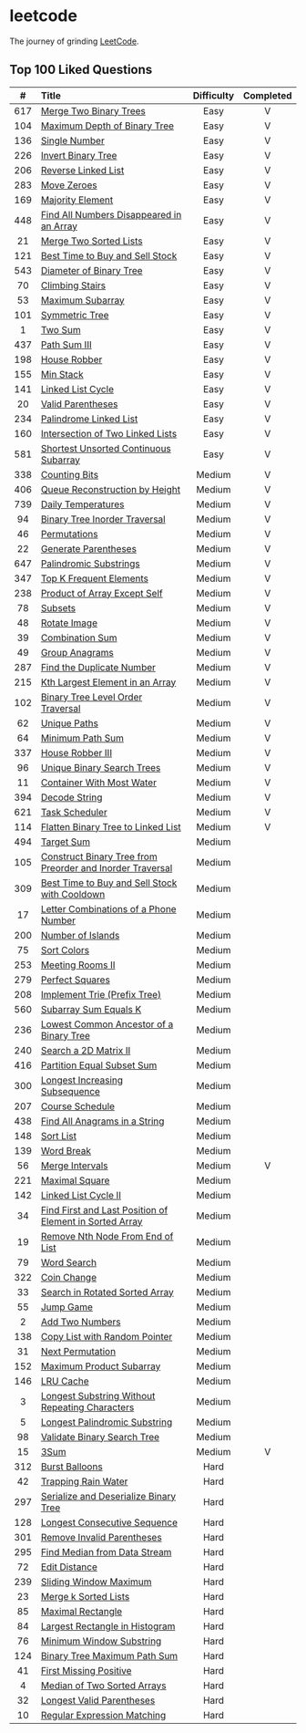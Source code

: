# leetcode
The journey of grinding [LeetCode](https://leetcode.com/).

## Top 100 Liked Questions

| # | Title | Difficulty | Completed |
|:----:|:----|:-----:|:-----:|
| 617 | [Merge Two Binary Trees](https://leetcode.com/problems/merge-two-binary-trees) | Easy | V |
| 104 | [Maximum Depth of Binary Tree](https://leetcode.com/problems/maximum-depth-of-binary-tree) | Easy | V |
| 136 | [Single Number](https://leetcode.com/problems/single-number) | Easy | V |
| 226 | [Invert Binary Tree](https://leetcode.com/problems/invert-binary-tree) | Easy | V |
| 206 | [Reverse Linked List](https://leetcode.com/problems/reverse-linked-list) | Easy | V |
| 283 | [Move Zeroes](https://leetcode.com/problems/move-zeroes) | Easy | V |
| 169 | [Majority Element](https://leetcode.com/problems/majority-element) | Easy | V |
| 448 | [Find All Numbers Disappeared in an Array](https://leetcode.com/problems/find-all-numbers-disappeared-in-an-array) | Easy | V |
| 21 | [Merge Two Sorted Lists](https://leetcode.com/problems/merge-two-sorted-lists) | Easy | V |
| 121 | [Best Time to Buy and Sell Stock](https://leetcode.com/problems/best-time-to-buy-and-sell-stock) | Easy | V |
| 543 | [Diameter of Binary Tree](https://leetcode.com/problems/diameter-of-binary-tree) | Easy | V |
| 70 | [Climbing Stairs](https://leetcode.com/problems/climbing-stairs) | Easy | V |
| 53 | [Maximum Subarray](https://leetcode.com/problems/maximum-subarray) | Easy | V |
| 101 | [Symmetric Tree](https://leetcode.com/problems/symmetric-tree) | Easy | V |
| 1 | [Two Sum](https://leetcode.com/problems/two-sum) | Easy | V |
| 437 | [Path Sum III](https://leetcode.com/problems/path-sum-iii) | Easy | V |
| 198 | [House Robber](https://leetcode.com/problems/house-robber) | Easy | V |
| 155 | [Min Stack](https://leetcode.com/problems/min-stack) | Easy | V |
| 141 | [Linked List Cycle](https://leetcode.com/problems/linked-list-cycle) | Easy | V |
| 20 | [Valid Parentheses](https://leetcode.com/problems/valid-parentheses) | Easy | V |
| 234 | [Palindrome Linked List](https://leetcode.com/problems/palindrome-linked-list) | Easy | V |
| 160 | [Intersection of Two Linked Lists](https://leetcode.com/problems/intersection-of-two-linked-lists) | Easy | V |
| 581 | [Shortest Unsorted Continuous Subarray](https://leetcode.com/problems/shortest-unsorted-continuous-subarray) | Easy | V |
| 338 | [Counting Bits](https://leetcode.com/problems/counting-bits) | Medium | V |
| 406 | [Queue Reconstruction by Height](https://leetcode.com/problems/queue-reconstruction-by-height) | Medium | V |
| 739 | [Daily Temperatures](https://leetcode.com/problems/daily-temperatures) | Medium | V |
| 94 | [Binary Tree Inorder Traversal](https://leetcode.com/problems/binary-tree-inorder-traversal) | Medium | V |
| 46 | [Permutations](https://leetcode.com/problems/permutations) | Medium | V |
| 22 | [Generate Parentheses](https://leetcode.com/problems/generate-parentheses) | Medium | V |
| 647 | [Palindromic Substrings](https://leetcode.com/problems/palindromic-substrings) | Medium | V |
| 347 | [Top K Frequent Elements](https://leetcode.com/problems/top-k-frequent-elements) | Medium | V |
| 238 | [Product of Array Except Self](https://leetcode.com/problems/product-of-array-except-self) | Medium | V |
| 78 | [Subsets](https://leetcode.com/problems/subsets) | Medium | V |
| 48 | [Rotate Image](https://leetcode.com/problems/rotate-image) | Medium | V |
| 39 | [Combination Sum](https://leetcode.com/problems/combination-sum) | Medium | V |
| 49 | [Group Anagrams](https://leetcode.com/problems/group-anagrams) | Medium | V |
| 287 | [Find the Duplicate Number](https://leetcode.com/problems/find-the-duplicate-number) | Medium | V |
| 215 | [Kth Largest Element in an Array](https://leetcode.com/problems/kth-largest-element-in-an-array) | Medium | V |
| 102 | [Binary Tree Level Order Traversal](https://leetcode.com/problems/binary-tree-level-order-traversal) | Medium | V |
| 62 | [Unique Paths](https://leetcode.com/problems/unique-paths) | Medium | V |
| 64 | [Minimum Path Sum](https://leetcode.com/problems/minimum-path-sum) | Medium | V |
| 337 | [House Robber III](https://leetcode.com/problems/house-robber-iii) | Medium | V |
| 96 | [Unique Binary Search Trees](https://leetcode.com/problems/unique-binary-search-trees) | Medium | V |
| 11 | [Container With Most Water](https://leetcode.com/problems/container-with-most-water) | Medium | V |
| 394 | [Decode String](https://leetcode.com/problems/decode-string) | Medium | V |
| 621 | [Task Scheduler](https://leetcode.com/problems/task-scheduler) | Medium | V |
| 114 | [Flatten Binary Tree to Linked List](https://leetcode.com/problems/flatten-binary-tree-to-linked-list) | Medium | V |
| 494 | [Target Sum](https://leetcode.com/problems/target-sum) | Medium |  |
| 105 | [Construct Binary Tree from Preorder and Inorder Traversal](https://leetcode.com/problems/construct-binary-tree-from-preorder-and-inorder-traversal) | Medium |  |
| 309 | [Best Time to Buy and Sell Stock with Cooldown](https://leetcode.com/problems/best-time-to-buy-and-sell-stock-with-cooldown) | Medium |  |
| 17 | [Letter Combinations of a Phone Number](https://leetcode.com/problems/letter-combinations-of-a-phone-number) | Medium |  |
| 200 | [Number of Islands](https://leetcode.com/problems/number-of-islands) | Medium |  |
| 75 | [Sort Colors](https://leetcode.com/problems/sort-colors) | Medium |  |
| 253 | [Meeting Rooms II](https://leetcode.com/problems/meeting-rooms-ii) | Medium |  |
| 279 | [Perfect Squares](https://leetcode.com/problems/perfect-squares) | Medium |  |
| 208 | [Implement Trie (Prefix Tree)](https://leetcode.com/problems/implement-trie-prefix-tree) | Medium |  |
| 560 | [Subarray Sum Equals K](https://leetcode.com/problems/subarray-sum-equals-k) | Medium |  |
| 236 | [Lowest Common Ancestor of a Binary Tree](https://leetcode.com/problems/lowest-common-ancestor-of-a-binary-tree) | Medium |  |
| 240 | [Search a 2D Matrix II](https://leetcode.com/problems/search-a-2d-matrix-ii) | Medium |  |
| 416 | [Partition Equal Subset Sum](https://leetcode.com/problems/partition-equal-subset-sum) | Medium |  |
| 300 | [Longest Increasing Subsequence](https://leetcode.com/problems/longest-increasing-subsequence) | Medium |  |
| 207 | [Course Schedule](https://leetcode.com/problems/course-schedule) | Medium |  |
| 438 | [Find All Anagrams in a String](https://leetcode.com/problems/find-all-anagrams-in-a-string) | Medium |  |
| 148 | [Sort List](https://leetcode.com/problems/sort-list) | Medium |  |
| 139 | [Word Break](https://leetcode.com/problems/word-break) | Medium |  |
| 56 | [Merge Intervals](https://leetcode.com/problems/merge-intervals) | Medium | V |
| 221 | [Maximal Square](https://leetcode.com/problems/maximal-square) | Medium |  |
| 142 | [Linked List Cycle II](https://leetcode.com/problems/linked-list-cycle-ii) | Medium |  |
| 34 | [Find First and Last Position of Element in Sorted Array](https://leetcode.com/problems/find-first-and-last-position-of-element-in-sorted-array) | Medium |  |
| 19 | [Remove Nth Node From End of List](https://leetcode.com/problems/remove-nth-node-from-end-of-list) | Medium |  |
| 79 | [Word Search](https://leetcode.com/problems/word-search) | Medium |  |
| 322 | [Coin Change](https://leetcode.com/problems/coin-change) | Medium |  |
| 33 | [Search in Rotated Sorted Array](https://leetcode.com/problems/search-in-rotated-sorted-array) | Medium |  |
| 55 | [Jump Game](https://leetcode.com/problems/jump-game) | Medium |  |
| 2 | [Add Two Numbers](https://leetcode.com/problems/add-two-numbers) | Medium |  |
| 138 | [Copy List with Random Pointer](https://leetcode.com/problems/copy-list-with-random-pointer) | Medium |  |
| 31 | [Next Permutation](https://leetcode.com/problems/next-permutation) | Medium |  |
| 152 | [Maximum Product Subarray](https://leetcode.com/problems/maximum-product-subarray) | Medium |  |
| 146 | [LRU Cache](https://leetcode.com/problems/lru-cache) | Medium |  |
| 3 | [Longest Substring Without Repeating Characters](https://leetcode.com/problems/longest-substring-without-repeating-characters) | Medium |  |
| 5 | [Longest Palindromic Substring](https://leetcode.com/problems/longest-palindromic-substring) | Medium |  |
| 98 | [Validate Binary Search Tree](https://leetcode.com/problems/validate-binary-search-tree) | Medium |  |
| 15 | [3Sum](https://leetcode.com/problems/3sum) | Medium | V |
| 312 | [Burst Balloons](https://leetcode.com/problems/burst-balloons) | Hard |  |
| 42 | [Trapping Rain Water](https://leetcode.com/problems/trapping-rain-water) | Hard |  |
| 297 | [Serialize and Deserialize Binary Tree](https://leetcode.com/problems/serialize-and-deserialize-binary-tree) | Hard |  |
| 128 | [Longest Consecutive Sequence](https://leetcode.com/problems/longest-consecutive-sequence) | Hard |  |
| 301 | [Remove Invalid Parentheses](https://leetcode.com/problems/remove-invalid-parentheses) | Hard |  |
| 295 | [Find Median from Data Stream](https://leetcode.com/problems/find-median-from-data-stream) | Hard |  |
| 72 | [Edit Distance](https://leetcode.com/problems/edit-distance) | Hard |  |
| 239 | [Sliding Window Maximum](https://leetcode.com/problems/sliding-window-maximum) | Hard |  |
| 23 | [Merge k Sorted Lists](https://leetcode.com/problems/merge-k-sorted-lists) | Hard |  |
| 85 | [Maximal Rectangle](https://leetcode.com/problems/maximal-rectangle) | Hard |  |
| 84 | [Largest Rectangle in Histogram](https://leetcode.com/problems/largest-rectangle-in-histogram) | Hard |  |
| 76 | [Minimum Window Substring](https://leetcode.com/problems/minimum-window-substring) | Hard |  |
| 124 | [Binary Tree Maximum Path Sum](https://leetcode.com/problems/binary-tree-maximum-path-sum) | Hard |  |
| 41 | [First Missing Positive](https://leetcode.com/problems/first-missing-positive) | Hard |  |
| 4 | [Median of Two Sorted Arrays](https://leetcode.com/problems/median-of-two-sorted-arrays) | Hard |  |
| 32 | [Longest Valid Parentheses](https://leetcode.com/problems/longest-valid-parentheses) | Hard |  |
| 10 | [Regular Expression Matching](https://leetcode.com/problems/regular-expression-matching) | Hard |  |
